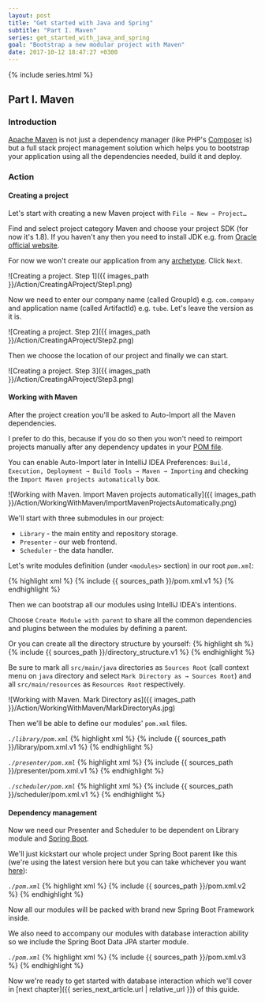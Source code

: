 ```yaml
---
layout: post
title: "Get started with Java and Spring"
subtitle: "Part I. Maven"
series: get_started_with_java_and_spring
goal: "Bootstrap a new modular project with Maven"
date: 2017-10-12 18:47:27 +0300
---
```

{% include series.html %}

## Part I. Maven
### Introduction
[Apache Maven](https://maven.apache.org/) is not just a dependency manager (like PHP's 
[Composer](https://getcomposer.org/) is) but a full stack project management solution which helps you to bootstrap 
your application using all the dependencies needed, build it and deploy.

### Action
#### Creating a project
Let's start with creating a new Maven project with `File → New → Project…`

Find and select project category Maven and choose your project SDK (for now it's 1.8).
If you haven't any then you need to install JDK e.g. from 
[Oracle official website](http://www.oracle.com/technetwork/java/javase/downloads/index.html). 

For now we won't create our application from any
[archetype](https://maven.apache.org/guides/introduction/introduction-to-archetypes.html). Click `Next`.

![Creating a project. Step 1]({{ images_path }}/Action/CreatingAProject/Step1.png)

Now we need to enter our company name (called GroupId) e.g. `com.company` and application name (called ArtifactId) e.g.
`tube`. Let's leave the version as it is.

![Creating a project. Step 2]({{ images_path }}/Action/CreatingAProject/Step2.png)

Then we choose the location of our project and finally we can start.

![Creating a project. Step 3]({{ images_path }}/Action/CreatingAProject/Step3.png)

#### Working with Maven
After the project creation you'll be asked to Auto-Import all the Maven dependencies.

I prefer to do this, because if you do so then you won't need to reimport projects manually after any dependency
updates in your [POM file](https://maven.apache.org/guides/introduction/introduction-to-the-pom.html).

You can enable Auto-Import later in IntelliJ IDEA Preferences: `Build, Execution, Deployment → Build Tools → Maven →
Importing` and checking the `Import Maven projects automatically` box.

![Working with Maven. Import Maven projects automatically]({{ images_path }}/Action/WorkingWithMaven/ImportMavenProjectsAutomatically.png)

We'll start with three submodules in our project:
* `Library` - the main entity and repository storage.
* `Presenter` - our web frontend.
* `Scheduler` - the data handler.

Let's write modules definition (under `<modules>` section) in our root _`pom.xml`_:

{% highlight xml %}
{% include {{ sources_path }}/pom.xml.v1 %}
{% endhighlight %}

Then we can bootstrap all our modules using IntelliJ IDEA's intentions.

Choose `Create Module with parent` to share all the common dependencies and plugins between the modules by defining
a parent.

Or you can create all the directory structure by yourself:
{% highlight sh %}
{% include {{ sources_path }}/directory_structure.v1 %}
{% endhighlight %}

Be sure to mark all `src/main/java` directories as `Sources Root` (call context menu on `java` directory and select
`Mark Directory as → Sources Root`) and all `src/main/resources` as `Resources Root` respectively.

![Working with Maven. Mark Directory as]({{ images_path }}/Action/WorkingWithMaven/MarkDirectoryAs.jpg)

Then we'll be able to define our modules' `pom.xml` files.

_`./library/pom.xml`_
{% highlight xml %}
{% include {{ sources_path }}/library/pom.xml.v1 %}
{% endhighlight %}

_`./presenter/pom.xml`_
{% highlight xml %}
{% include {{ sources_path }}/presenter/pom.xml.v1 %}
{% endhighlight %}

_`./scheduler/pom.xml`_
{% highlight xml %}
{% include {{ sources_path }}/scheduler/pom.xml.v1 %}
{% endhighlight %}

#### Dependency management
Now we need our Presenter and Scheduler to be dependent on Library module and
[Spring Boot](https://projects.spring.io/spring-boot/).

We'll just kickstart our whole project under Spring Boot parent like this (we're using the latest version here but you
can take whichever you want [here](https://projects.spring.io/spring-boot/#quick-start)):

_`./pom.xml`_
{% highlight xml %}
{% include {{ sources_path }}/pom.xml.v2 %}
{% endhighlight %}

Now all our modules will be packed with brand new Spring Boot Framework inside. 

We also need to accompany our modules with database interaction ability so we include the Spring Boot Data JPA starter
module.

_`./pom.xml`_
{% highlight xml %}
{% include {{ sources_path }}/pom.xml.v3 %}
{% endhighlight %}

Now we're ready to get started with database interaction which we'll cover in [next chapter]({{ series_next_article.url | relative_url }}) of this guide.
